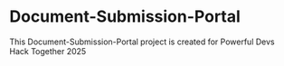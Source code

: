 # Document-Submission-Portal
This Document-Submission-Portal project is created for Powerful Devs Hack Together 2025
